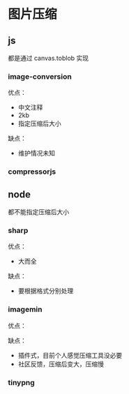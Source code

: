# 图片压缩

## js

都是通过 canvas.toblob 实现

### image-conversion

优点：

- 中文注释
- 2kb
- 指定压缩后大小

缺点：

- 维护情况未知

### compressorjs

## node

都不能指定压缩后大小

### sharp

优点：

- 大而全

缺点：

- 要根据格式分别处理

### imagemin

优点：

缺点：

- 插件式，目前个人感觉压缩工具没必要
- 社区反馈，压缩后变大，压缩慢

### tinypng
